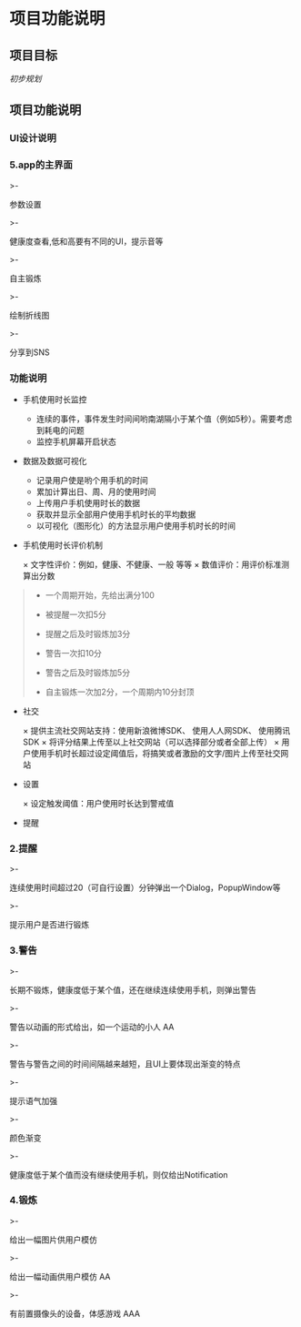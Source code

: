 # 项目功能说明

## 项目目标
*初步规划*

## 项目功能说明

### UI设计说明

<h3>5.app的主界面</h3>
>-   <p>参数设置</p>
>-	<p>健康度查看,低和高要有不同的UI，提示音等</p>
>-	<p>自主锻炼</p>
>-	<p>绘制折线图</p>
>-	<p>分享到SNS</p>


### 功能说明

- 手机使用时长监控 
    
    * 连续的事件，事件发生时间间哟南湖隔小于某个值（例如5秒）。需要考虑到耗电的问题
    * 监控手机屏幕开启状态
    
- 数据及数据可视化

    * 记录用户使是哟个用手机的时间
    * 累加计算出日、周、月的使用时间
    * 上传用户手机使用时长的数据
    * 获取并显示全部用户使用手机时长的平均数据
    * 以可视化（图形化）的方法显示用户使用手机时长的时间 


- 手机使用时长评价机制

   × 文字性评价：例如，健康、不健康、一般 等等
   × 数值评价：用评价标准测算出分数
>-   <p>一个周期开始，先给出满分100</p>
>-	<p>被提醒一次扣5分</p>
>-	<p>提醒之后及时锻炼加3分</p>
>-	<p>警告一次扣10分</p>
>-	<p>警告之后及时锻炼加5分</p>
>-	<p>自主锻炼一次加2分，一个周期内10分封顶</p>

- 社交

   × 提供主流社交网站支持：使用新浪微博SDK、 使用人人网SDK、 使用腾讯SDK
   × 将评分结果上传至以上社交网站（可以选择部分或者全部上传）
   × 用户使用手机时长超过设定阈值后，将搞笑或者激励的文字/图片上传至社交网站
   
- 设置

   × 设定触发阈值：用户使用时长达到警戒值 
   
- 提醒

<h3>2.提醒</h3>
>-	<p>连续使用时间超过20（可自行设置）分钟弹出一个Dialog，PopupWindow等</p>
>-	<p>提示用户是否进行锻炼</p> 

<h3>3.警告</h3>
>-	<p>长期不锻炼，健康度低于某个值，还在继续连续使用手机，则弹出警告</p>
>-	<p>警告以动画的形式给出，如一个运动的小人 AA</p>
>-	<p>警告与警告之间的时间间隔越来越短，且UI上要体现出渐变的特点</p>
>-	<p>提示语气加强</p>
>-	<p>颜色渐变</p>
>-	<p>健康度低于某个值而没有继续使用手机，则仅给出Notification</p>

<h3>4.锻炼</h3>
>-	<p>给出一幅图片供用户模仿</p>
>-	<p>给出一幅动画供用户模仿 AA</p>
>-	<p>有前置摄像头的设备，体感游戏 AAA</p>

